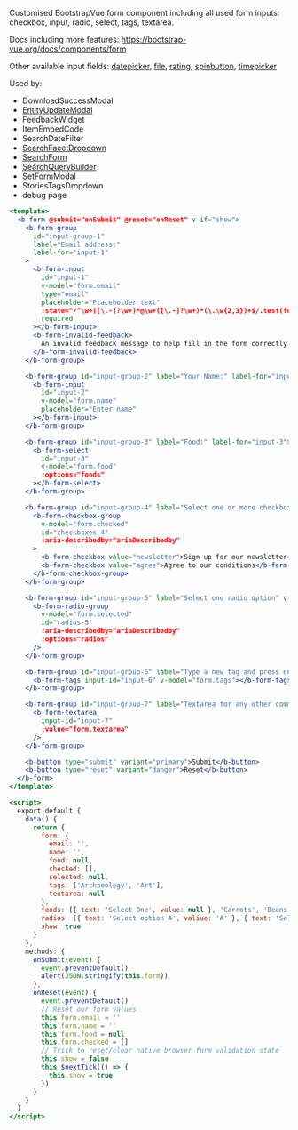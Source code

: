 Customised BootstrapVue form component including all used form inputs:
checkbox, input, radio, select, tags, textarea.

Docs including more features: https://bootstrap-vue.org/docs/components/form

Other available input fields:
[datepicker](https://bootstrap-vue.org/docs/components/form-datepicker), [file](https://bootstrap-vue.org/docs/components/form-file), [rating](https://bootstrap-vue.org/docs/components/form-rating), [spinbutton](https://bootstrap-vue.org/docs/components/form-spinbutton), [timepicker](https://bootstrap-vue.org/docs/components/form-timepicker)

Used by:
- DownloadSuccessModal
- [EntityUpdateModal](/#/Components/Entity?id=entityheader)
- FeedbackWidget
- ItemEmbedCode
- SearchDateFilter
- [SearchFacetDropdown](/#/Components/Search?id=searchfacetdropdown)
- [SearchForm](/#/Components/Search?id=searchform)
- [SearchQueryBuilder](/#/Components/Search?id=searchquerybuilder)
- SetFormModal
- StoriesTagsDropdown
- debug page

```jsx
<template>
  <b-form @submit="onSubmit" @reset="onReset" v-if="show">
    <b-form-group
      id="input-group-1"
      label="Email address:"
      label-for="input-1"
    >
      <b-form-input
        id="input-1"
        v-model="form.email"
        type="email"
        placeholder="Placeholder text"
        :state="/^\w+([\.-]?\w+)*@\w+([\.-]?\w+)*(\.\w{2,3})+$/.test(form.email)"
        required
      ></b-form-input>
      <b-form-invalid-feedback>
        An invalid feedback message to help fill in the form correctly. It will disappear once a valid value is put in. Can also be configured to only show once attempting to submit the form.
      </b-form-invalid-feedback>
    </b-form-group>

    <b-form-group id="input-group-2" label="Your Name:" label-for="input-2" description="Description about name field">
      <b-form-input
        id="input-2"
        v-model="form.name"
        placeholder="Enter name"
      ></b-form-input>
    </b-form-group>

    <b-form-group id="input-group-3" label="Food:" label-for="input-3">
      <b-form-select
        id="input-3"
        v-model="form.food"
        :options="foods"
      ></b-form-select>
    </b-form-group>

    <b-form-group id="input-group-4" label="Select one or more checkboxes" v-slot="{ ariaDescribedby }">
      <b-form-checkbox-group
        v-model="form.checked"
        id="checkboxes-4"
        :aria-describedby="ariaDescribedby"
      >
        <b-form-checkbox value="newsletter">Sign up for our newsletter</b-form-checkbox>
        <b-form-checkbox value="agree">Agree to our conditions</b-form-checkbox>
      </b-form-checkbox-group>
    </b-form-group>

    <b-form-group id="input-group-5" label="Select one radio option" v-slot="{ ariaDescribedby }">
      <b-form-radio-group
        v-model="form.selected"
        id="radios-5"
        :aria-describedby="ariaDescribedby"
        :options="radios"
      />
    </b-form-group>

    <b-form-group id="input-group-6" label="Type a new tag and press enter" label-for="input-6">
      <b-form-tags input-id="input-6" v-model="form.tags"></b-form-tags>
    </b-form-group>

    <b-form-group id="input-group-7" label="Textarea for any other comments" label-for="input-7">
      <b-form-textarea
        input-id="input-7"
        :value="form.textarea"
      />
    </b-form-group>

    <b-button type="submit" variant="primary">Submit</b-button>
    <b-button type="reset" variant="danger">Reset</b-button>
  </b-form>
</template>

<script>
  export default {
    data() {
      return {
        form: {
          email: '',
          name: '',
          food: null,
          checked: [],
          selected: null,
          tags: ['Archaeology', 'Art'],
          textarea: null
        },
        foods: [{ text: 'Select One', value: null }, 'Carrots', 'Beans', 'Tomatoes', 'Corn'],
        radios: [{ text: 'Select option A', valiue: 'A' }, { text: 'Select option B', valiue: 'B' }, { text: 'Select option C', valiue: 'C' }],
        show: true
      }
    },
    methods: {
      onSubmit(event) {
        event.preventDefault()
        alert(JSON.stringify(this.form))
      },
      onReset(event) {
        event.preventDefault()
        // Reset our form values
        this.form.email = ''
        this.form.name = ''
        this.form.food = null
        this.form.checked = []
        // Trick to reset/clear native browser form validation state
        this.show = false
        this.$nextTick(() => {
          this.show = true
        })
      }
    }
  }
</script>
```

